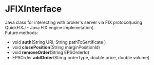 JFIXInterface
=============

Java class for interecting with broker's server via FIX protocol(using QuickFIXJ - Java FIX engine implemetation).<br/>
Future methods:

- void **auth**(String URI, String pathToSertificate )
- void **closePosition**(String marginPositionId)
- void **removeOrder**(String EPSOrderId)
- EPSOrder **addOrder**(String orderType, double price, double volume)
